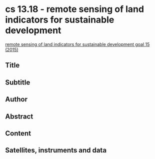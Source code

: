 
# cs 13.18 - remote sensing of land indicators for sustainable development

[remote sensing of land indicators for sustainable development goal 15 (2015)](https://appliedsciences.nasa.gov/join-mission/training/english/arset-remote-sensing-land-indicators-sustainable-development-goal-15)


## Title

## Subtitle

## Author

## Abstract

## Content

## Satellites, instruments and data

